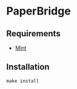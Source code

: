 # PaperBridge

## Requirements
- [Mint](https://github.com/yonaskolb/Mint)

## Installation

```
make install
```
